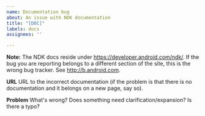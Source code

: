 ```yaml
---
name: Documentation bug
about: An issue with NDK documentation
title: "[DOC]"
labels: docs
assignees: ''

---
```


**Note:** The NDK docs reside under https://developer.android.com/ndk/. If the bug you are reporting belongs to a different section of the site, this is the wrong bug tracker. See http://b.android.com.

**URL**
URL to the incorrect documentation (if the problem is that there is no documentation and it belongs on a new page, say so).

**Problem**
What's wrong? Does something need clarification/expansion? Is there a typo?
